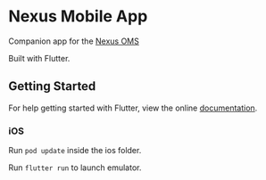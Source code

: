 # Nexus Mobile App

Companion app for the 
[Nexus OMS](https://bitbucket.org/christophert/afnexus/src/staging/)

Built with Flutter.

## Getting Started

For help getting started with Flutter, view the online
[documentation](https://flutter.io/).

### iOS

Run `pod update` inside the ios folder.

Run `flutter run` to launch emulator.
